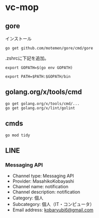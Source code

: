 # vc-mop


## gore
インストール

`go get github.com/motemen/gore/cmd/gore`

.zshrcに下記を追加。

`export GOPATH=$(go env GOPATH)`

`export PATH=$PATH:$GOPATH/bin`


## golang.org/x/tools/cmd
`go get golang.org/x/tools/cmd/...`  
`go get golang.org/x/lint/golint`  

## cmds
`go mod tidy`

## LINE
### Messaging API
- Channel type: Messaging API
- Provider: MasahikoKobayashi
- Channel name: notification
- Channel description: notification
- Category: 個人
- Subcategory: 個人（IT・コンピュータ）
- Email address: kobaryubi6@gmail.com
